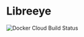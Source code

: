# Libreeye

![Docker Cloud Build Status](https://img.shields.io/docker/cloud/build/chponte/libreeye)
